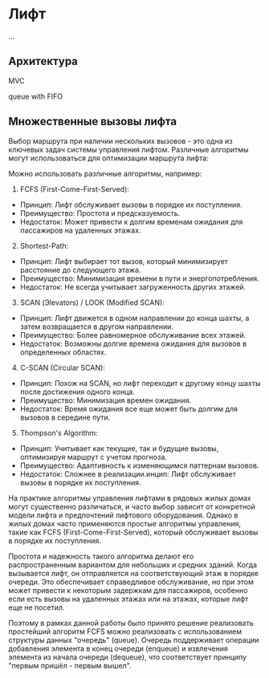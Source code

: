 # Лифт

...

## Архитектура

MVC

queue with FIFO

## Множественные вызовы лифта


Выбор маршрута при наличии нескольких вызовов - это одна из ключевых задач системы управления лифтом. Различные алгоритмы могут использоваться для оптимизации маршрута лифта:

Можно использовать различные алгоритмы, например:

1. FCFS (First-Come-First-Served):

- Принцип: Лифт обслуживает вызовы в порядке их поступления.
- Преимущество: Простота и предсказуемость.
- Недостаток: Может привести к долгим временам ожидания для пассажиров на удаленных этажах.

2. Shortest-Path:

- Принцип: Лифт выбирает тот вызов, который минимизирует расстояние до следующего этажа.
- Преимущество: Минимизация времени в пути и энергопотребления.
- Недостаток: Не всегда учитывает загруженность других этажей.

3. SCAN (Эlevators) / LOOK (Modified SCAN):

- Принцип: Лифт движется в одном направлении до конца шахты, а затем возвращается в другом направлении.
- Преимущество: Более равномерное обслуживание всех этажей.
- Недостаток: Возможны долгие времена ожидания для вызовов в определенных областях.

4. C-SCAN (Circular SCAN):

- Принцип: Похож на SCAN, но лифт переходит к другому концу шахты после достижения одного конца.
- Преимущество: Минимизация времен ожидания.
- Недостаток: Время ожидания все еще может быть долгим для вызовов в середине пути.

5. Thompson's Algorithm:

- Принцип: Учитывает как текущие, так и будущие вызовы, оптимизируя маршрут с учетом прогноза.
- Преимущество: Адаптивность к изменяющимся паттернам вызовов.
- Недостаток: Сложнее в реализации.инцип: Лифт обслуживает вызовы в порядке их поступления.

На практике алгоритмы управления лифтами в рядовых жилых домах могут существенно различаться, и часто выбор зависит от конкретной модели лифта и предпочтений лифтового оборудования. Однако в жилых домах часто применяются простые алгоритмы управления, такие как FCFS (First-Come-First-Served), который обслуживает вызовы в порядке их поступления.

Простота и надежность такого алгоритма делают его распространенным вариантом для небольших и средних зданий. Когда вызывается лифт, он отправляется на соответствующий этаж в порядке очереди. Это обеспечивает справедливое обслуживание, но при этом может привести к некоторым задержкам для пассажиров, особенно если есть вызовы на удаленных этажах или на этажах, которые лифт еще не посетил.

Поэтому в рамках данной работы было принято решение реализовать простейший алгоритм FCFS можно реализовать с использованием структуры данных "очередь" (queue). Очередь поддерживает операции добавления элемента в конец очереди (enqueue) и извлечения элемента из начала очереди (dequeue), что соответствует принципу "первым пришёл - первым вышел".